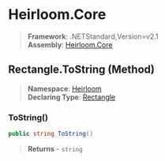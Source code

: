 # Heirloom.Core

> **Framework**: .NETStandard,Version=v2.1  
> **Assembly**: [Heirloom.Core][0]

## Rectangle.ToString (Method)

> **Namespace**: [Heirloom][0]  
> **Declaring Type**: [Rectangle][1]

### ToString()

```cs
public string ToString()
```

> **Returns** - `string`

[0]: ../../../Heirloom.Core.md
[1]: ../Rectangle.md
